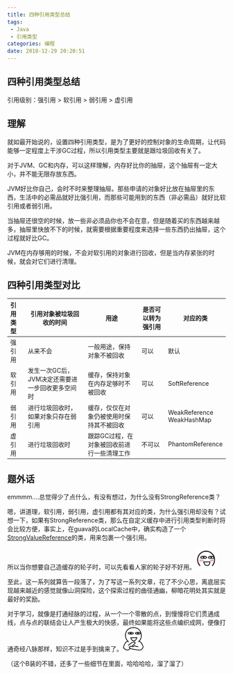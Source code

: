 ```yaml
---
title: 四种引用类型总结
tags: 
 - Java
 - 引用类型
categories: 编程
date: 2018-12-29 20:20:51
---
```


## 四种引用类型总结

引用级别：强引用 > 软引用 > 弱引用 > 虚引用

## 理解

就如最开始说的，设置四种引用类型，是为了更好的控制对象的生命周期，让代码能够一定程度上干涉GC过程，所以引用类型主要就是跟垃圾回收有关了。

对于JVM、GC和内存，可以这样理解，内存好比你的抽屉，这个抽屉有一定大小，并不能无限存放东西。

JVM好比你自己，会时不时来整理抽屉。那些申请的对象好比放在抽屉里的东西，生活中的必需品就好比强引用，而那些可能用到的东西（非必需品）就好比软引用或者弱引用。

当抽屉还很空的时候，放一些非必须品你也不会在意，但是随着买的东西越来越多，抽屉里快放不下的时候，就需要根据重要程度来选择一些东西扔出抽屉，这个过程就好比GC。

JVM在内存够用的时候，不会对软引用的对象进行回收，但是当内存紧张的时候，就会对它们进行清理。

## 四种引用类型对比

| 引用类型 | 引用对象被垃圾回收的时间                        | 用途                                       | 是否可以转为强引用 | 对应的类                       |
| :------- | ----------------------------------------------- | ------------------------------------------ | ------------------ | ------------------------------ |
| 强引用   | 从来不会                                        | 一般用途，保持对象不被回收                 | 可以               | 默认                           |
| 软引用   | 发生一次GC后，JVM决定还需要进一步回收更多空间时 | 缓存，保持对象在内存足够时不被回收         | 可以               | SoftReference                  |
| 弱引用   | 进行垃圾回收时，如果对象只存在弱引用            | 缓存，仅仅在对象仍被使用时保持其不被回收   | 可以               | WeakReference<br />WeakHashMap |
| 虚引用   | 进行垃圾回收时                                  | 跟踪GC过程，在对象被回收前进行一些清理工作 | 不可以             | PhantomReference               |

## 题外话

emmmm….总觉得少了点什么，有没有想过，为什么没有StrongReference类？ 

嗯，讲道理，软引用，弱引用，虚引用都有其对应的类，为什么强引用却没有？试想一下，如果有StrongReference类，那么在自定义缓存中进行引用类型判断时将会比较方便，事实上，在guava的LocalCache中，确实构造了一个[StrongValueReference](https://github.com/google/guava/blob/1670960e088fe9c1e78b5d7dd7c0505741bf2988/guava/src/com/google/common/cache/LocalCache.java#L1676)的类，用来包裹一个强引用。

所以当你想要自己造缓存的轮子时，可以先看看人家的轮子好不好用。<img src="./0003.png" width="50"/>

至此，这一系列就算告一段落了，为了写这一系列文章，花了不少心思，离底层实现越来越近的感觉就像山洞探险，这个探索过程的曲径通幽，柳暗花明处其实就是最好的奖励。

对于学习，就像是打通经脉的过程，从一个一个零散的点，到慢慢将它们贯通成线，点与点的联结会让人产生极大的快感，最终如果能将这些点编织成网，便像打通奇经八脉那样，知识不过是手到擒来了。<img src="./94.png" width="50"/>

（这个B装的不错，还多了一些细节在里面，哈哈哈哈，溜了溜了）